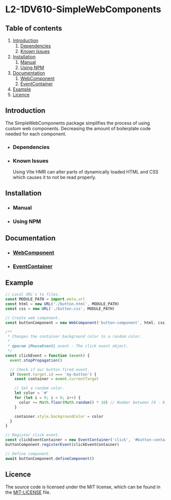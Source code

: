 # L2-1DV610-SimpleWebComponents

## Table of contents
1. [Introduction](#introduction)
    1. [Dependencies](#dependencies)
    2. [Known Issues](#known-issues)
2. [Installation](#installation)
    1. [Manual](#manual)
    2. [Using NPM](#using-npm)
3. [Documentation](#documentation)
    1. [WebComponent](./documentation/WebComponent.md)
    2. [EventContainer](./documentation/EventContainer.md)
4. [Example](#example)
5. [Licence](#licence)

## Introduction <a name="introduction"></a>
The SimpleWebComponents package simplifies the process of using custom web components. Decreasing the amount of boilerplate code needed for each component.

* ### Dependencies <a name="dependencies"></a>
* ### Known Issues <a name="known-issues"></a>
    Using Vite HMR can alter parts of dynamically loaded HTML and CSS which causes it to not be read properly.

## Installation <a name="installation"></a>

* ### Manual <a name="manual"></a>

* ### Using NPM <a name="using-npm"></a>

## Documentation <a name="documentation"></a>

* ### [WebComponent](./documentation/WebComponent.md)
* ### [EventContainer](./documentation/EventContainer.md)

## Example <a name="example"></a>
```js
// Local URL's to files.
const MODULE_PATH = import.meta.url
const html = new URL('./button.html', MODULE_PATH)
const css = new URL('./button.css', MODULE_PATH)

// Create web component.
const buttonComponent = new WebComponent('button-component', html, css)

/**
 * Changes the container background color to a random color.
 *
 * @param {MouseEvent} event - The click event object.
 */
const clickEvent = function (event) {
  event.stopPropagation()

  // Check if our button fired event.
  if (event.target.id === 'my-button') {
    const container = event.currentTarget

    // Set a random color.
    let color = '#'
    for (let i = 0; i < 6; i++) {
      color += Math.floor(Math.random() * 10) // Number between [0 - 9].
    }

    container.style.backgroundColor = color
  }
}

// Register click event.
const clickEventContainer = new EventContainer('click', '#button-container', clickEvent)
buttonComponent.registerEvent(clickEventContainer)

// Define component.
await buttonComponent.defineComponent()
```

## Licence <a name=licence></a>
The source code is licensed under the MIT license, which can be found in the [MIT-LICENSE](./MIT-LICENSE.txt) file.